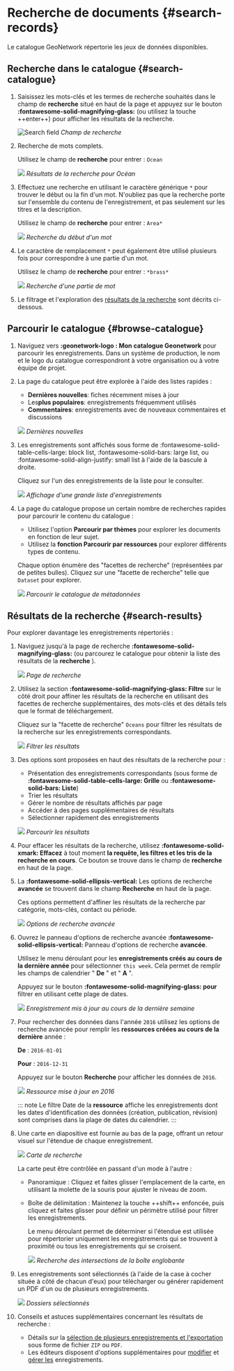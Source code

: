 # Recherche de documents {#search-records}

Le catalogue GeoNetwork répertorie les jeux de données disponibles.

## Recherche dans le catalogue {#search-catalogue}

1.  Saisissez les mots-clés et les termes de recherche souhaités dans le champ de **recherche** situé en haut de la page et appuyez sur le bouton **:fontawesome-solid-magnifying-glass:** (ou utilisez la touche ++enter++) pour afficher les résultats de la recherche.

    ![Search field](img/search.png) *Champ de recherche*

2.  Recherche de mots complets.

    Utilisez le champ de **recherche** pour entrer : `Ocean`

    ![](img/search_results.png) *Résultats de la recherche pour Océan*

3.  Effectuez une recherche en utilisant le caractère générique `*` pour trouver le début ou la fin d\'un mot. N\'oubliez pas que la recherche porte sur l\'ensemble du contenu de l\'enregistrement, et pas seulement sur les titres et la description.

    Utilisez le champ de **recherche** pour entrer : `Area*`

    ![](img/search_wildcard.png) *Recherche du début d\'un mot*

4.  Le caractère de remplacement `*` peut également être utilisé plusieurs fois pour correspondre à une partie d\'un mot.

    Utilisez le champ de **recherche** pour entrer : `*brass*`

    ![](img/search_partial.png) *Recherche d\'une partie de mot*

5.  Le filtrage et l\'exploration des [résultats de la recherche](#search-results) sont décrits ci-dessous.

## Parcourir le catalogue {#browse-catalogue}

1.  Naviguez vers **:geonetwork-logo : Mon catalogue Geonetwork** pour parcourir les enregistrements. Dans un système de production, le nom et le logo du catalogue correspondront à votre organisation ou à votre équipe de projet.

2.  La page du catalogue peut être explorée à l\'aide des listes rapides :

    -   **Dernières nouvelles**: fiches récemment mises à jour
    -   Les**plus populaires**: enregistrements fréquemment utilisés
    -   **Commentaires**: enregistrements avec de nouveaux commentaires et discussions

    ![](img/browse_latest.png) *Dernières nouvelles*

3.  Les enregistrements sont affichés sous forme de :fontawesome-solid-table-cells-large: block list, :fontawesome-solid-bars: large list, ou :fontawesome-solid-align-justify: small list à l\'aide de la bascule à droite.

    Cliquez sur l\'un des enregistrements de la liste pour le consulter.

    ![](img/browse_large_list.png) *Affichage d\'une grande liste d\'enregistrements*

4.  La page du catalogue propose un certain nombre de recherches rapides pour parcourir le contenu du catalogue :

    -   Utilisez l\'option **Parcourir par thèmes** pour explorer les documents en fonction de leur sujet.
    -   Utilisez la **fonction Parcourir par ressources** pour explorer différents types de contenu.

    Chaque option énumère des \"facettes de recherche\" (représentées par de petites bulles). Cliquez sur une \"facette de recherche\" telle que `Dataset` pour explorer.

    ![](img/browse.png) *Parcourir le catalogue de métadonnées*

## Résultats de la recherche {#search-results}

Pour explorer davantage les enregistrements répertoriés :

1.  Naviguez jusqu\'à la page de recherche **:fontawesome-solid-magnifying-glass:** (ou parcourez le catalogue pour obtenir la liste des résultats de la **recherche** ).

    ![](img/search_page.png) *Page de recherche*

2.  Utilisez la section **:fontawesome-solid-magnifying-glass: Filtre** sur le côté droit pour affiner les résultats de la recherche en utilisant des facettes de recherche supplémentaires, des mots-clés et des détails tels que le format de téléchargement.

    Cliquez sur la \"facette de recherche\" `Oceans` pour filtrer les résultats de la recherche sur les enregistrements correspondants.

    ![](img/results_filter.png) *Filtrer les résultats*

3.  Des options sont proposées en haut des résultats de la recherche pour :

    -   Présentation des enregistrements correspondants (sous forme de **:fontawesome-solid-table-cells-large: Grille** ou **:fontawesome-solid-bars: Liste**)
    -   Trier les résultats
    -   Gérer le nombre de résultats affichés par page
    -   Accéder à des pages supplémentaires de résultats
    -   Sélectionner rapidement des enregistrements

    ![](img/browse_results.png) *Parcourir les résultats*

4.  Pour effacer les résultats de la recherche, utilisez **:fontawesome-solid-xmark: Effacez** à tout moment **la requête, les filtres et les tris de la recherche en cours**. Ce bouton se trouve dans le champ de **recherche** en haut de la page.

5.  La **:fontawesome-solid-ellipsis-vertical:** Les options de recherche **avancée** se trouvent dans le champ **Recherche** en haut de la page.

    Ces options permettent d\'affiner les résultats de la recherche par catégorie, mots-clés, contact ou période.

    ![](img/search_advanced.png) *Options de recherche avancée*

6.  Ouvrez le panneau d\'options de recherche avancée **:fontawesome-solid-ellipsis-vertical:** Panneau d\'options de recherche **avancée**.

    Utilisez le menu déroulant pour les **enregistrements créés au cours de la dernière année** pour sélectionner `this week`. Cela permet de remplir les champs de calendrier \" **De** \" et \" **A** \".

    Appuyez sur le bouton **:fontawesome-solid-magnifying-glass: pour** filtrer en utilisant cette plage de dates.

    ![](img/search_record_creation.png) *Enregistrement mis à jour au cours de la dernière semaine*

7.  Pour rechercher des données dans l\'année `2016` utilisez les options de recherche avancée pour remplir les **ressources créées au cours de la dernière** année :

    **De**
    :   `2016-01-01`

    **Pour**
    :   `2016-12-31`

    Appuyez sur le bouton **Recherche** pour afficher les données de `2016`.

    ![](img/search_resource_2016.png) *Ressource mise à jour en 2016*

    ::: note
    Le filtre Date de la **ressource** affiche les enregistrements dont les dates d\'identification des données (création, publication, révision) sont comprises dans la plage de dates du calendrier.
    :::

8.  Une carte en diapositive est fournie au bas de la page, offrant un retour visuel sur l\'étendue de chaque enregistrement.

    ![](img/search_map.png) *Carte de recherche*

    La carte peut être contrôlée en passant d\'un mode à l\'autre :

    -   Panoramique : Cliquez et faites glisser l\'emplacement de la carte, en utilisant la molette de la souris pour ajuster le niveau de zoom.

    -   Boîte de délimitation : Maintenez la touche ++shift++ enfoncée, puis cliquez et faites glisser pour définir un périmètre utilisé pour filtrer les enregistrements.

        Le menu déroulant permet de déterminer si l\'étendue est utilisée pour répertorier uniquement les enregistrements qui se trouvent à proximité ou tous les enregistrements qui se croisent.

        ![](img/search_map_bbox.png) *Recherche des intersections de la boîte englobante*

9.  Les enregistrements sont sélectionnés (à l\'aide de la case à cocher située à côté de chacun d\'eux) pour télécharger ou générer rapidement un PDF d\'un ou de plusieurs enregistrements.

    ![](img/browse_selection.png) *Dossiers sélectionnés*

10. Conseils et astuces supplémentaires concernant les résultats de recherche :

    -   Détails sur la [sélection de plusieurs enregistrements et l\'exportation](download.md#download-from-search-results) sous forme de fichier `ZIP` ou `PDF`.
    -   Les éditeurs disposent d\'options supplémentaires pour [modifier](../editor/edit/index.md) et [gérer les](../editor/publish/index.md) enregistrements.
